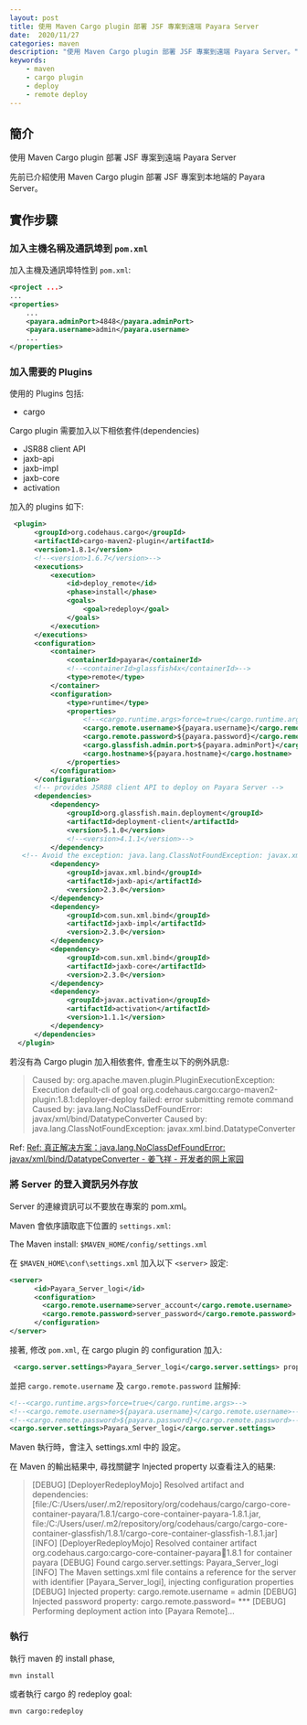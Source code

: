 ```yaml
---
layout: post
title: 使用 Maven Cargo plugin 部署 JSF 專案到遠端 Payara Server
date:  2020/11/27
categories: maven
description: "使用 Maven Cargo plugin 部署 JSF 專案到遠端 Payara Server。"
keywords:
    - maven
    - cargo plugin
    - deploy
    - remote deploy
---    
```

  
  
## 簡介

使用 Maven Cargo plugin 部署 JSF 專案到遠端 Payara Server

先前已介紹使用 Maven Cargo plugin 部署 JSF 專案到本地端的 Payara Server。


## 實作步驟

### 加入主機名稱及通訊埠到 `pom.xml`

加入主機及通訊埠特性到 `pom.xml`:

```xml
<project ...>
...
<properties>
    ...
    <payara.adminPort>4848</payara.adminPort>
    <payara.username>admin</payara.username>
    ...
</properties>
```

### 加入需要的 Plugins

使用的 Plugins 包括:
- cargo

Cargo plugin 需要加入以下相依套件(dependencies)
- JSR88 client API
- jaxb-api
- jaxb-impl
- jaxb-core
- activation

加入的 plugins 如下:
```xml
 <plugin>
      <groupId>org.codehaus.cargo</groupId>
      <artifactId>cargo-maven2-plugin</artifactId>
      <version>1.8.1</version>
      <!--<version>1.6.7</version>-->
      <executions>
          <execution>
              <id>deploy_remote</id>
              <phase>install</phase>
              <goals>
                  <goal>redeploy</goal>
              </goals>
          </execution>
      </executions>
      <configuration>
          <container>
              <containerId>payara</containerId>
              <!--<containerId>glassfish4x</containerId>-->
              <type>remote</type>
          </container>
          <configuration>
              <type>runtime</type>
              <properties>
                  <!--<cargo.runtime.args>force=true</cargo.runtime.args>-->
                  <cargo.remote.username>${payara.username}</cargo.remote.username>
                  <cargo.remote.password>${payara.password}</cargo.remote.password>
                  <cargo.glassfish.admin.port>${payara.adminPort}</cargo.glassfish.admin.port>
                  <cargo.hostname>${payara.hostname}</cargo.hostname>
              </properties>
          </configuration>
      </configuration>
      <!-- provides JSR88 client API to deploy on Payara Server -->
      <dependencies>
          <dependency>
              <groupId>org.glassfish.main.deployment</groupId>
              <artifactId>deployment-client</artifactId>
              <version>5.1.0</version>
              <!--<version>4.1.1</version>-->
          </dependency>   
   <!-- Avoid the exception: java.lang.ClassNotFoundException: javax.xml.bind.DatatypeConverter   -->
          <dependency>
              <groupId>javax.xml.bind</groupId>
              <artifactId>jaxb-api</artifactId>
              <version>2.3.0</version>
          </dependency>
          <dependency>
              <groupId>com.sun.xml.bind</groupId>
              <artifactId>jaxb-impl</artifactId>
              <version>2.3.0</version>
          </dependency>
          <dependency>
              <groupId>com.sun.xml.bind</groupId>
              <artifactId>jaxb-core</artifactId>
              <version>2.3.0</version>
          </dependency>
          <dependency>
              <groupId>javax.activation</groupId>
              <artifactId>activation</artifactId>
              <version>1.1.1</version>
          </dependency>      
      </dependencies>
  </plugin>
```

若沒有為 Cargo plugin 加入相依套件, 會產生以下的例外訊息:

> Caused by: org.apache.maven.plugin.PluginExecutionException: Execution default-cli of goal org.codehaus.cargo:cargo-maven2-plugin:1.8.1:deployer-deploy failed: error submitting remote command
> Caused by: java.lang.NoClassDefFoundError: javax/xml/bind/DatatypeConverter
> Caused by: java.lang.ClassNotFoundException: javax.xml.bind.DatatypeConverter


Ref: [Ref: 真正解决方案：java.lang.NoClassDefFoundError: javax/xml/bind/DatatypeConverter - 姜飞祥 - 开发者的网上家园](https://www.cnblogs.com/smfx1314/p/11071718.html)

### 將 Server 的登入資訊另外存放

Server 的連線資訊可以不要放在專案的 pom.xml。

Maven 會依序讀取底下位置的 `settings.xml`:

The Maven install: `$MAVEN_HOME/config/settings.xml`

在 `$MAVEN_HOME\conf\settings.xml` 加入以下 `<server>` 設定:

```xml
<server>
      <id>Payara_Server_logi</id>
      <configuration>
        <cargo.remote.username>server_account</cargo.remote.username>
        <cargo.remote.password>server_password</cargo.remote.password>
      </configuration>
</server>
```

接著, 修改 `pom.xml`, 在 cargo plugin 的 configuration 加入:
```xml
 <cargo.server.settings>Payara_Server_logi</cargo.server.settings> property:
```
並把 `cargo.remote.username` 及 `cargo.remote.password` 註解掉:

```xml
<!--<cargo.runtime.args>force=true</cargo.runtime.args>-->
<!--<cargo.remote.username>${payara.username}</cargo.remote.username>-->
<!--<cargo.remote.password>${payara.password}</cargo.remote.password>-->
<cargo.server.settings>Payara_Server_logi</cargo.server.settings>
```
Maven 執行時，會注入 settings.xml 中的 <server> 設定。

在 Maven 的輸出結果中, 尋找關鍵字 Injected property 以查看注入的結果:

> [DEBUG] [DeployerRedeployMojo] Resolved artifact and dependencies: [file:/C:/Users/user/.m2/repository/org/codehaus/cargo/cargo-core-container-payara/1.8.1/cargo-core-container-payara-1.8.1.jar, file:/C:/Users/user/.m2/repository/org/codehaus/cargo/cargo-core-container-glassfish/1.8.1/cargo-core-container-glassfish-1.8.1.jar]
> [INFO] [DeployerRedeployMojo] Resolved container artifact org.codehaus.cargo:cargo-core-container-payara:jar:1.8.1 for container payara
> [DEBUG] Found cargo.server.settings: Payara_Server_logi
> [INFO] The Maven settings.xml file contains a reference for the server with identifier [Payara_Server_logi], injecting configuration properties
> [DEBUG] 	Injected property: cargo.remote.username = admin
> [DEBUG] 	Injected password property: cargo.remote.password= ***
> [DEBUG] Performing deployment action into [Payara Remote]...

### 執行

執行 maven 的 install phase, 
```
mvn install
```

或者執行 cargo 的 redeploy goal:
```
mvn cargo:redeploy
```
